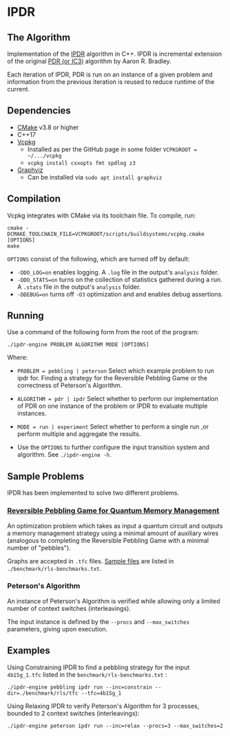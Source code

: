 # IPDR
## The Algorithm
Implementation of the [IPDR](https://arxiv.org/abs/2308.12162) algorithm in C++. IPDR is incremental extension of the original [PDR (or IC3)](https://link.springer.com/chapter/10.1007/978-3-642-18275-4_7) algorithm by Aaron R. Bradley.

Each iteration of IPDR, PDR is run on an instance of a given problem and information from the previous iteration is reused to reduce runtime of the current.

## Dependencies
- [CMake](https://cmake.org/) v3.8 or higher
- C++17
- [Vcpkg](https://github.com/microsoft/vcpkg)
	- Installed as per the GitHub page in some folder `VCPKGROOT = ~/.../vcpkg`
	- `vcpkg install cxxopts fmt spdlog z3`
- [Graphviz](https://graphviz.org/)
	- Can be installed via `sudo apt install graphviz`

## Compilation
Vcpkg integrates with CMake via its toolchain file. To compile, run:
```
cmake -DCMAKE_TOOLCHAIN_FILE=VCPKGROOT/scripts/buildsystems/vcpkg.cmake [OPTIONS]
make
```

`OPTIONS` consist of the following, which are turned off by default:
- `-DDO_LOG=on` enables logging. A `.log` file in the output's `analysis` folder.
- `-DDO_STATS=on` turns on the collection of statistics gathered during a run. A `.stats` file in the output's `analysis` folder.
- `-DDEBUG=on` turns off `-O3` optimization and and enables debug assertions.


## Running

Use a command of the following form from the root of the program:
```
./ipdr-engine PROBLEM ALGORITHM MODE [OPTIONS]
```

Where:
- `PROBLEM = pebbling | peterson`
Select which example problem to run ipdr for. Finding a strategy for the Reversible Pebbling Game or the correctness of Peterson's Algorithm.

- `ALGORITHM = pdr | ipdr`
Select whether to perform our implementation of PDR on one instance of the problem or IPDR to evaluate multiple instances.

- `MODE = run | experiment`
Select whether to perform a single run ,or perform multiple and aggregate the results.

- Use the `OPTIONS` to further configure the input transition system and algorithm. See `./ipdr-engine -h`.

## Sample Problems
IPDR has been implemented to solve two different problems.

###  [Reversible Pebbling Game for Quantum Memory Management](https://arxiv.org/abs/1904.02121)
An optimization problem which takes as input a quantum circuit and outputs a memory management strategy using a minimal amount of auxiliary wires (analogous to completing the Reversible Pebbling Game with a minimal  number of "pebbles").

Graphs are accepted in `.tfc` files. [Sample files](https://reversiblebenchmarks.github.io/) are listed in `./benchmark/rls-benchmarks.txt`.

### Peterson's Algorithm
An instance of Peterson's Algorithm is verified while allowing only a limited number of context switches (interleavings).

The input instance is defined by the `--procs` and `--max_switches` parameters, giving upon execution.

## Examples
Using Constraining IPDR to find a pebbling strategy for the input `4b15g_1.tfc` listed in the `benchmark/rls-benchmarks.txt` :
```
./ipdr-engine pebbling ipdr run --inc=constrain --dir=./benchmark/rls/tfc --tfc=4b15g_1
```

Using Relaxing IPDR to verify Peterson's Algorithm for 3 processes, bounded to 2 context switches (interleavings):
```
./ipdr-engine peterson ipdr run --inc=relax --procs=3 --max_switches=2
```
